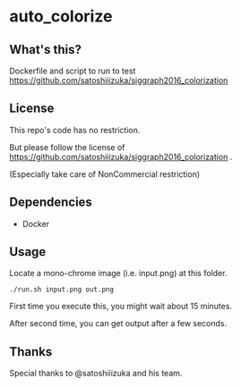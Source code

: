 # auto_colorize

## What's this?

Dockerfile and script to run to test https://github.com/satoshiiizuka/siggraph2016_colorization

## License

This repo's code has no restriction.

But please follow the license of https://github.com/satoshiiizuka/siggraph2016_colorization .

(Especially take care of NonCommercial restriction)

## Dependencies

- Docker

## Usage

Locate a mono-chrome image (i.e. input.png) at this folder.

```
./run.sh input.png out.png
```

First time you execute this, you might wait about 15 minutes.

After second time, you can get output after a few seconds.

## Thanks

Special thanks to @satoshiiizuka and his team.
